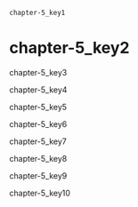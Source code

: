 ```ngMeta
chapter-5_key1
```
# chapter-5_key2
chapter-5_key3

chapter-5_key4

chapter-5_key5

chapter-5_key6

chapter-5_key7

chapter-5_key8

chapter-5_key9

chapter-5_key10